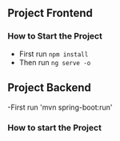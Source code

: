 ## Project Frontend

### How to Start the Project

- First run `npm install`
- Then run `ng serve -o`

## Project Backend

-First run 'mvn spring-boot:run'

### How to start the Project
